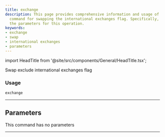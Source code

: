 ```yaml
---
title: exchange
description: This page provides comprehensive information and usage of the 'exchange'
  command for swapping the international exchanges flag. Specifically, it outlines
  the parameters for this operation.
keywords:
- exchange
- swap
- international exchanges
- parameters
---
```


import HeadTitle from '@site/src/components/General/HeadTitle.tsx';

<HeadTitle title="stocks/sia/exchange - Reference | OpenBB Terminal Docs" />

Swap exclude international exchanges flag

### Usage

```python
exchange
```

---

## Parameters

This command has no parameters


---
